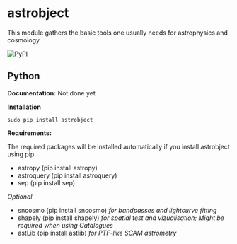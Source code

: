 # astrobject
This module gathers the basic tools one usually needs for astrophysics and cosmology. 

[![PyPI](https://img.shields.io/pypi/v/astrobject.svg?style=flat-square)](https://pypi.python.org/pypi/astrobject)

Python
------

**Documentation:** Not done yet

**Installation**
```
sudo pip install astrobject
```
**Requirements:**

The required packages will be installed automatically if you install astrobject using pip
- astropy (pip install astropy)
- astroquery (pip install astroquery)
- sep (pip install sep)

_Optional_
- sncosmo (pip install sncosmo) _for bandpasses and lightcurve fitting_
- shapely (pip install shapely) _for spatial test and vizualisation; Might be required when using Catalogues_
- astLib (pip install astlib) _for PTF-like SCAM astrometry_

